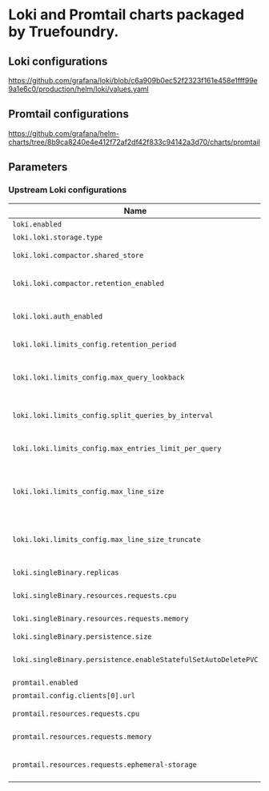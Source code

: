 # Loki and Promtail charts packaged by Truefoundry.

## Loki configurations

https://github.com/grafana/loki/blob/c6a909b0ec52f2323f161e458e1fff99e9a1e6c0/production/helm/loki/values.yaml

## Promtail configurations

https://github.com/grafana/helm-charts/tree/8b9ca8240e4e412f72af2df42f833c94142a3d70/charts/promtail

## Parameters

### Upstream Loki configurations

| Name                                                           | Description                                                                                                                     | Value                               |
| -------------------------------------------------------------- | ------------------------------------------------------------------------------------------------------------------------------- | ----------------------------------- |
| `loki.enabled`                                                 | Enable loki                                                                                                                     | `true`                              |
| `loki.loki.storage.type`                                       | Method to use for storage                                                                                                       | `filesystem`                        |
| `loki.loki.compactor.shared_store`                             | The shared store used for storing boltdb files.                                                                                 | `filesystem`                        |
| `loki.loki.compactor.retention_enabled`                        | Activate custom (per-stream,per-tenant) retention.                                                                              | `true`                              |
| `loki.loki.auth_enabled`                                       | Enables authentication through the X-Scope-OrgID header                                                                         | `false`                             |
| `loki.loki.limits_config.retention_period`                     | Retention period to apply to stored data.                                                                                       | `168h`                              |
| `loki.loki.limits_config.max_query_lookback`                   | Limit how far back in time series data and metadata can be queried, up until lookback duration ago.                             | `168h`                              |
| `loki.loki.limits_config.split_queries_by_interval`            | Split queries by a time interval and execute in parallel.                                                                       | `10h`                               |
| `loki.loki.limits_config.max_entries_limit_per_query`          | Maximum number of log entries that will be returned for a query.                                                                | `30000`                             |
| `loki.loki.limits_config.max_line_size`                        | Max line size of a log. If log exceeds this length, it will either be skipped or truncated depeneding on max_line_size_truncate | `20000`                             |
| `loki.loki.limits_config.max_line_size_truncate`               | If a log exceeds max_line_size, log will be truncated if set to true else skipped                                               | `true`                              |
| `loki.singleBinary.replicas`                                   | Number of replicas for the single binary                                                                                        | `1`                                 |
| `loki.singleBinary.resources.requests.cpu`                     | CPU requests for promtail container                                                                                             | `0.03`                              |
| `loki.singleBinary.resources.requests.memory`                  | Memory requests for promtail container                                                                                          | `250Mi`                             |
| `loki.singleBinary.persistence.size`                           | Size of persistent disk                                                                                                         | `50Gi`                              |
| `loki.singleBinary.persistence.enableStatefulSetAutoDeletePVC` | Enable StatefulSetAutoDeletePVC feature                                                                                         | `false`                             |
| `promtail.enabled`                                             | Enable promtail                                                                                                                 | `true`                              |
| `promtail.config.clients[0].url`                               | Loki push API URL                                                                                                               | `http://loki:3100/loki/api/v1/push` |
| `promtail.resources.requests.cpu`                              | CPU requests for promtail container                                                                                             | `40m`                               |
| `promtail.resources.requests.memory`                           | Memory requests for promtail container                                                                                          | `100Mi`                             |
| `promtail.resources.requests.ephemeral-storage`                | Ephemeral storage requests for promtail container                                                                               | `256Mi`                             |
